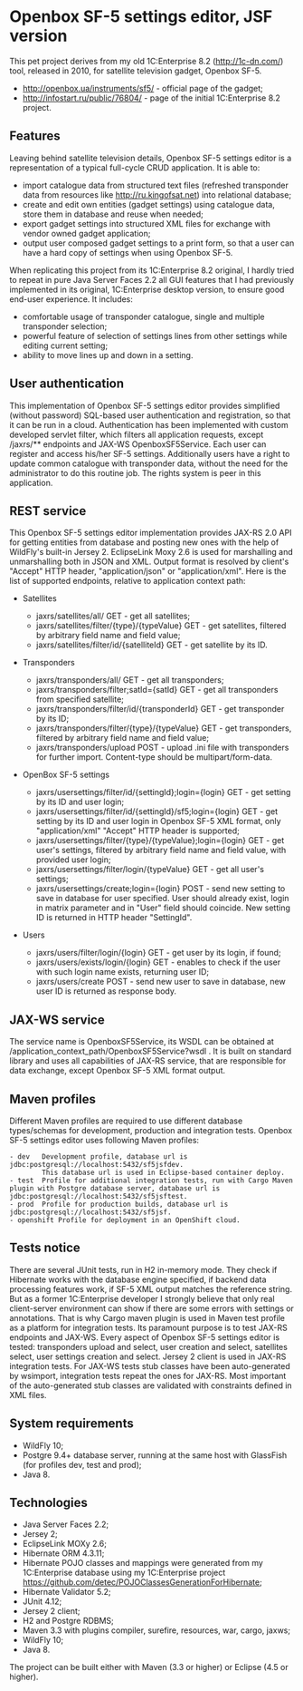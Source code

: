 # Openbox SF-5 settings editor, JSF version #

This pet project derives from my old 1C:Enterprise 8.2 (<http://1c-dn.com/>) tool, released in 2010, for satellite television gadget, Openbox SF-5.
- <http://openbox.ua/instruments/sf5/>   - official page of the gadget;
- <http://infostart.ru/public/76804/>	 - page of the initial 1C:Enterprise 8.2 project.

## Features ##

Leaving behind satellite television details, Openbox SF-5 settings editor is a representation of a typical full-cycle CRUD application. It is able to:

- import catalogue data from structured text files (refreshed transponder data from resources like <http://ru.kingofsat.net>) into relational database;
- create and edit own entities (gadget settings) using catalogue data, store them in database and reuse when needed;
- export gadget settings into structured XML files for exchange with vendor owned gadget application;
- output user composed gadget settings to a print form, so that a user can have a hard copy of settings when using Openbox SF-5.

When replicating this project from its 1C:Enterprise 8.2 original, I hardly tried to repeat in pure Java Server Faces 2.2 all GUI features that I had previously implemented in its original, 1C:Enterprise desktop version, to ensure good end-user experience. It includes:

- comfortable usage of transponder catalogue, single and multiple transponder selection;
- powerful feature of selection of settings lines from other settings while editing current setting;
- ability to move lines up and down in a setting.

## User authentication ##

This implementation of Openbox SF-5 settings editor provides simplified (without password) SQL-based user authentication and registration, so that it can be run in a cloud. Authentication has been implemented with custom developed servlet filter, which filters all application requests, except /jaxrs/** endpoints and JAX-WS OpenboxSF5Service. Each user can register and access his/her SF-5 settings. Additionally users have a right to update common catalogue with transponder data, without the need for the administrator to do this routine job. The rights system is peer in this application.

## REST service ##

This Openbox SF-5 settings editor implementation provides JAX-RS 2.0 API for getting entities from database and posting new ones with the help of WildFly's built-in Jersey 2. EclipseLink Moxy 2.6 is used for marshalling and unmarshalling both in JSON and XML. Output format is resolved by client's "Accept" HTTP header, "application/json" or "application/xml". Here is the list of supported endpoints, relative to application context path:

- Satellites
	- jaxrs/satellites/all/ GET 						- get all satellites;
	- jaxrs/satellites/filter/{type}/{typeValue} GET 	- get satellites, filtered by arbitrary field name and field value;
	- jaxrs/satellites/filter/id/{satelliteId} GET  	- get satellite by its ID.
	
- Transponders	
	- jaxrs/transponders/all/ GET 						- get all transponders;
	- jaxrs/transponders/filter;satId={satId} GET 		- get all transponders from specified satellite;
	- jaxrs/transponders/filter/id/{transponderId} GET 	- get transponder by its ID;
	- jaxrs/transponders/filter/{type}/{typeValue} GET 	- get transponders, filtered by arbitrary field name and field value;
	- jaxrs/transponders/upload POST 					- upload .ini file with transponders for further import. Content-type should be multipart/form-data.
	
- OpenBox SF-5 settings
	- jaxrs/usersettings/filter/id/{settingId};login={login} GET 		- get setting by its ID and user login;
	- jaxrs/usersettings/filter/id/{settingId}/sf5;login={login} GET	- get setting by its ID and user login in Openbox SF-5 XML format, only "application/xml" "Accept" HTTP header is supported;
	- jaxrs/usersettings/filter/{type}/{typeValue};login={login} GET 	- get user's settings, filtered by arbitrary field name and field value, with provided user login;
	- jaxrs/usersettings/filter/login/{typeValue} GET 					- get all user's settings;
	- jaxrs/usersettings/create;login={login} POST 						- send new setting to save in database for user specified. User should already exist, login in matrix parameter and in "User" field should coincide. New setting ID is returned in HTTP header "SettingId".
	
- Users
	- jaxrs/users/filter/login/{login} GET 				- get user by its login, if found;
	- jaxrs/users/exists/login/{login} GET 				- enables to check if the user with such login name exists, returning user ID;
	- jaxrs/users/create POST 							- send new user to save in database, new user ID is returned as response body.

## JAX-WS service ##

The service name is OpenboxSF5Service, its WSDL can be obtained at /application_context_path/OpenboxSF5Service?wsdl . It is built on standard library and uses all capabilities of JAX-RS service, that are responsible for data exchange, except Openbox SF-5 XML format output.
	
## Maven profiles ##

Different Maven profiles are required to use different database types/schemas for development, production and integration tests. Openbox SF-5 settings editor uses following Maven profiles:

	- dev 	Development profile, database url is jdbc:postgresql://localhost:5432/sf5jsfdev. 
			This database url is used in Eclipse-based container deploy.
	- test 	Profile for additional integration tests, run with Cargo Maven plugin with Postgre database server, database url is jdbc:postgresql://localhost:5432/sf5jsftest.
	- prod 	Profile for production builds, database url is jdbc:postgresql://localhost:5432/sf5jsf.
	- openshift Profile for deployment in an OpenShift cloud.

## Tests notice ##

There are several JUnit tests, run in H2 in-memory mode. They check if Hibernate works with the database engine specified, if backend data processing features work, if SF-5 XML output matches the reference string. But as a former 1C:Enterprise developer I strongly believe that only real client-server environment can show if there are some errors with settings or annotations. That is why Cargo maven plugin is used in Maven test profile as a platform for integration tests. Its paramount purpose is to test JAX-RS endpoints and JAX-WS. Every aspect of Openbox SF-5 settings editor is tested: transponders upload and select, user creation and select, satellites select, user settings creation and select. Jersey 2 client is used in JAX-RS integration tests. For JAX-WS tests stub classes have been auto-generated by wsimport, integration tests repeat the ones for JAX-RS. Most important of the auto-generated stub classes are validated with constraints defined in XML files.

## System requirements ##

- WildFly 10;
- Postgre 9.4+ database server, running at the same host with GlassFish (for profiles dev, test and prod);
- Java 8.

## Technologies ##

- Java Server Faces 2.2;
- Jersey 2;
- EclipseLink MOXy 2.6;
- Hibernate ORM 4.3.11;
- Hibernate POJO classes and mappings were generated from my 1C:Enterprise database using my 1C:Enterprise project <https://github.com/detec/POJOClassesGenerationForHibernate>;
- Hibernate Validator 5.2;
- JUnit 4.12;
- Jersey 2 client;
- H2 and Postgre RDBMS;
- Maven 3.3 with plugins compiler, surefire, resources, war, cargo, jaxws;
- WildFly 10;
- Java 8.

The project can be built either with Maven (3.3 or higher) or Eclipse (4.5 or higher).
